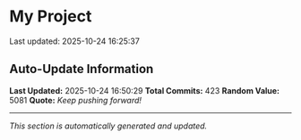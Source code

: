 # My Project


Last updated: 2025-10-24 16:25:37














































































































































































































































































































































































































































































































































































































































































































































































































































## Auto-Update Information

**Last Updated:** 2025-10-24 16:50:29
**Total Commits:** 423
**Random Value:** 5081
**Quote:** _Keep pushing forward!_

---
_This section is automatically generated and updated._
